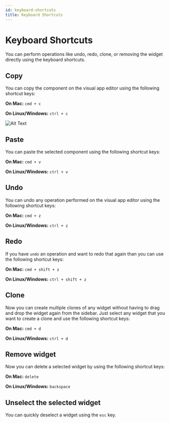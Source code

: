 ```yaml
---
id: keyboard-shortcuts
title: Keyboard Shortcuts
---
```


# Keyboard Shortcuts

You can perform operations like undo, redo, clone, or removing the widget directly using the keyboard shortcuts.

## Copy

You can copy the component  on the visual app editor using the following shortcut keys:

**On Mac:** `cmd + c`

**On Linux/Windows:** `ctrl + c`

![Alt Text](https://media.giphy.com/media/qUWbe5sGsVmP7datul/giphy.gif)
## Paste

You can paste the selected component  using the following shortcut keys:

**On Mac:** `cmd + v`

**On Linux/Windows:** `ctrl + v`
## Undo

You can undo any operation performed on the visual app editor using the following shortcut keys:

**On Mac:** `cmd + z`

**On Linux/Windows:** `ctrl + z`

## Redo

If you have `undo` an operation and want to redo that again than you can use the following shortcut keys:

**On Mac:** `cmd + shift + z`

**On Linux/Windows:** `ctrl + shift + z`

## Clone

Now you can create multiple clones of any widget without having to drag and drop the widget again from the sidebar. Just select any widget that you want to create a clone and use the following shortcut keys:

**On Mac:** `cmd + d`

**On Linux/Windows:** `ctrl + d`

## Remove widget

Now you can delete a selected widget by using the following shortcut keys:

**On Mac:** `delete`

**On Linux/Windows:** `backspace`

## Unselect the selected widget

You can quickly deselect a widget using the `esc` key.
